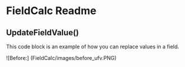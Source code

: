 # FieldCalc Readme

## UpdateFieldValue()

This code block is an example of how you can replace values in a field.

![Before:] (FieldCalc/images/before_ufv.PNG)

